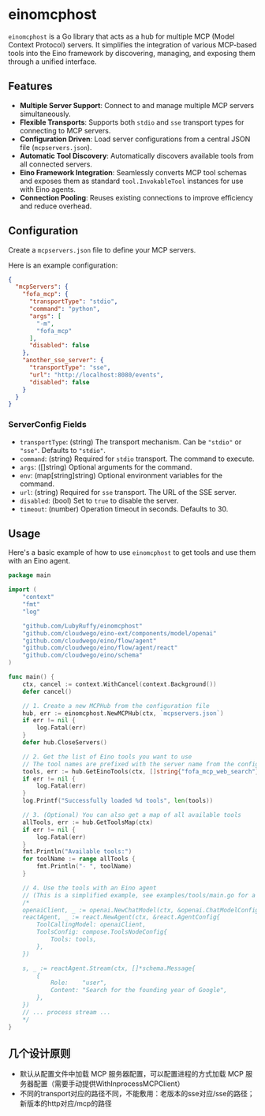 # einomcphost

`einomcphost` is a Go library that acts as a hub for multiple MCP (Model Context Protocol) servers. It simplifies the integration of various MCP-based tools into the Eino framework by discovering, managing, and exposing them through a unified interface.

## Features

* **Multiple Server Support**: Connect to and manage multiple MCP servers simultaneously.
* **Flexible Transports**: Supports both `stdio` and `sse` transport types for connecting to MCP servers.
* **Configuration Driven**: Load server configurations from a central JSON file (`mcpservers.json`).
* **Automatic Tool Discovery**: Automatically discovers available tools from all connected servers.
* **Eino Framework Integration**: Seamlessly converts MCP tool schemas and exposes them as standard `tool.InvokableTool` instances for use with Eino agents.
* **Connection Pooling**: Reuses existing connections to improve efficiency and reduce overhead.

## Configuration

Create a `mcpservers.json` file to define your MCP servers.

Here is an example configuration:
```json
{
  "mcpServers": {
    "fofa_mcp": {
      "transportType": "stdio",
      "command": "python",
      "args": [
        "-m",
        "fofa_mcp"
      ],
      "disabled": false
    },
    "another_sse_server": {
      "transportType": "sse",
      "url": "http://localhost:8080/events",
      "disabled": false
    }
  }
}
```

### ServerConfig Fields

*   `transportType`: (string) The transport mechanism. Can be `"stdio"` or `"sse"`. Defaults to `"stdio"`.
*   `command`: (string) Required for `stdio` transport. The command to execute.
*   `args`: ([]string) Optional arguments for the command.
*   `env`: (map[string]string) Optional environment variables for the command.
*   `url`: (string) Required for `sse` transport. The URL of the SSE server.
*   `disabled`: (bool) Set to `true` to disable the server.
*   `timeout`: (number) Operation timeout in seconds. Defaults to 30.

## Usage

Here's a basic example of how to use `einomcphost` to get tools and use them with an Eino agent.

```go
package main

import (
    "context"
    "fmt"
    "log"

    "github.com/LubyRuffy/einomcphost"
    "github.com/cloudwego/eino-ext/components/model/openai"
    "github.com/cloudwego/eino/flow/agent"
    "github.com/cloudwego/eino/flow/agent/react"
    "github.com/cloudwego/eino/schema"
)

func main() {
    ctx, cancel := context.WithCancel(context.Background())
    defer cancel()

    // 1. Create a new MCPHub from the configuration file
    hub, err := einomcphost.NewMCPHub(ctx, `mcpservers.json`)
    if err != nil {
        log.Fatal(err)
    }
    defer hub.CloseServers()

    // 2. Get the list of Eino tools you want to use
    // The tool names are prefixed with the server name from the config, e.g., "fofa_mcp_web_search"
    tools, err := hub.GetEinoTools(ctx, []string{"fofa_mcp_web_search"})
    if err != nil {
        log.Fatal(err)
    }
    log.Printf("Successfully loaded %d tools", len(tools))

    // 3. (Optional) You can also get a map of all available tools
    allTools, err := hub.GetToolsMap(ctx)
    if err != nil {
        log.Fatal(err)
    }
    fmt.Println("Available tools:")
    for toolName := range allTools {
        fmt.Println("- ", toolName)
    }

    // 4. Use the tools with an Eino agent
    // (This is a simplified example, see examples/tools/main.go for a complete implementation)
    /*
    openaiClient, _ := openai.NewChatModel(ctx, &openai.ChatModelConfig{ ... })
    reactAgent, _ := react.NewAgent(ctx, &react.AgentConfig{
        ToolCallingModel: openaiClient,
        ToolsConfig: compose.ToolsNodeConfig{
            Tools: tools,
        },
    })

    s, _ := reactAgent.Stream(ctx, []*schema.Message{
        {
            Role:    "user",
            Content: "Search for the founding year of Google",
        },
    })
    // ... process stream ...
    */
}
```

## 几个设计原则

* 默认从配置文件中加载 MCP 服务器配置，可以配置进程的方式加载 MCP 服务器配置（需要手动提供WithInprocessMCPClient）
* 不同的transport对应的路径不同，不能敷用：老版本的sse对应/sse的路径；新版本的http对应/mcp的路径
